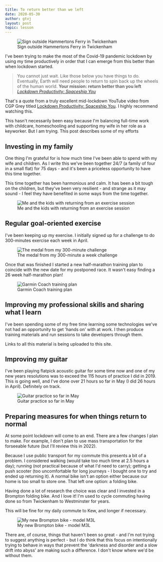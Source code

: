 ```yaml
---
title: To return better than we left
date: 2020-05-30
author: gtvj
layout: post
topic: lesson
---
```

<figure>
    <img src="/content/better-than-before.jpg"
         alt="Sign outside Hammertons Ferry in Twickenham">
    <figcaption>Sign outside Hammertons Ferry in Twickenham</figcaption>
</figure>

I've been trying to make the most of the Covid-19 pandemic lockdown by using my time productively in order that I can emerge from this better than when lockdown started.

> You cannot just wait. Like those below you have things to do. Eventually, Earth will need people to return to spin back up the wheels of the human world. **Your mission: return better than you left** [<cite>Lockdown Productivity: Spaceship You</cite>](https://www.youtube.com/watch?v=snAhsXyO3Ck)

That's a quote from a truly excellent mid-lockdown YouTube video from CGP Grey titled [Lockdown Productivity: Spaceship You](https://www.youtube.com/watch?v=snAhsXyO3Ck). I highly recommend watching this. 

This hasn't necessarily been easy because I'm balancing full-time work with childcare, homeschooling and supporting my wife in her role as a keyworker. But I am trying. This post describes some of my efforts

## Investing in my family

One thing I'm grateful for is how much time I've been able to spend with my wife and children. As I write this we've been together 24/7 (a family of four in a small flat) for 75 days - and it's been a priceless opportunity to have this time together. 

This time together has been harmonious and calm. It has been a bit tough on the children, but they've been very resilient - and strange as it may sound - I feel they have benefited in some ways from the time together. 

<figure>
    <img src="/content/me-and-the-kids-bike.jpg"
         alt="Me and the kids with returning from an exercise session">
    <figcaption>Me and the kids with returning from an exercise session</figcaption>
</figure>

## Regular goal-oriented exercise

I've been keeping up my exercise. I initially signed up for a challenge to do 300-minutes exercise each week in April.

<figure>
    <img src="/content/challenge-medal.png"
         alt="The medal from my 300-minute challenge">
    <figcaption>The medal from my 300-minute a week challenge</figcaption>
</figure>

Once that was finished I started a new half-marathon training plan to coincide with the new date for my postponed race. It wasn't easy finding a 26 week half-marathon plan!

<figure>
    <img src="/content/garmin-coach-training-plan.jpg"
         alt="Garmin Coach training plan">
    <figcaption>Garmin Coach training plan</figcaption>
</figure>

## Improving my professional skills and sharing what I learn

I've been spending some of my free time learning some technologies we've not had an opportunity to get 'hands on' with at work. I then produce training materials and run sessions to take developers through them. 

Links to all this material is being uploaded to this site.

## Improving my guitar

I've been playing flatpick acoustic guitar for some time now and one of my new years resolutions was to exceed the 115 hours of practice I did in 2019. This is going well, and I've done over 21 hours so far in May (I did 26 hours in April). Definitely on track.

<figure>
    <img src="/content/forest.jpg"
         alt="Guitar practice so far in May">
    <figcaption>Guitar practice so far in May</figcaption>
</figure>

## Preparing measures for when things return to normal

At some point lockdown will come to an end. There are a few changes I plan to make. For example, I don't plan to use mass transportation for the forseeable future (but I'll review this in 2022). 

Because I use public transport for my commute this presents a bit of a problem. I considered walking (would take too much time at 2.5 hours a day); running (not practical because of what I'd need to carry); getting a push scooter (too uncomfortable for long journeys - I bought one to try and ended up returning it). A normal bike isn't an option either because our home is too small to store one. That left one option: a folding bike.

Having done a lot of research the choice was clear and I invested in a Brompton folding bike. And I love it! I'm used to cycle commuting having done so from Twickenham to Westminster for years. 

This will be fine for my daily commute to Kew, and longer if necessary. 

<figure>
    <img src="/content/brompton.jpg"
         alt="My new Brompton bike - model M3L">
    <figcaption>My new Brompton bike - model M3L</figcaption>
</figure>

There are, of course, things that haven't been so great - and I'm not trying to suggest anything is perfect - but I do think that this focus on intentionally trying to behave in ways that prevent the 'darkness and disorder and a slow drift into abyss' are making such a difference. I don't know where we'd be without them. 
